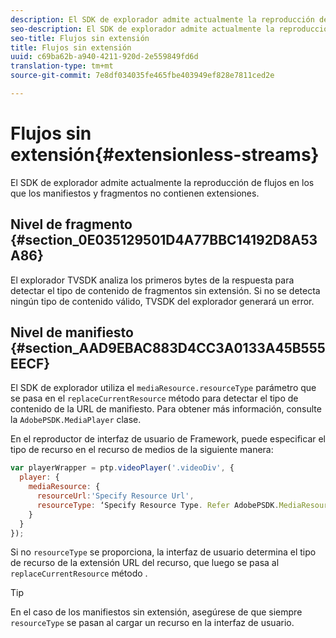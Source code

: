 ```yaml
---
description: El SDK de explorador admite actualmente la reproducción de flujos en los que los manifiestos y fragmentos no contienen extensiones.
seo-description: El SDK de explorador admite actualmente la reproducción de flujos en los que los manifiestos y fragmentos no contienen extensiones.
seo-title: Flujos sin extensión
title: Flujos sin extensión
uuid: c69ba62b-a940-4211-920d-2e559849fd6d
translation-type: tm+mt
source-git-commit: 7e8df034035fe465fbe403949ef828e7811ced2e

---
```



# Flujos sin extensión{#extensionless-streams}

El SDK de explorador admite actualmente la reproducción de flujos en los que los manifiestos y fragmentos no contienen extensiones.

## Nivel de fragmento {#section_0E035129501D4A77BBC14192D8A53A86}

El explorador TVSDK analiza los primeros bytes de la respuesta para detectar el tipo de contenido de fragmentos sin extensión. Si no se detecta ningún tipo de contenido válido, TVSDK del explorador generará un error.

## Nivel de manifiesto {#section_AAD9EBAC883D4CC3A0133A45B555EECF}

El SDK de explorador utiliza el `mediaResource.resourceType` parámetro que se pasa en el `replaceCurrentResource` método para detectar el tipo de contenido de la URL de manifiesto. Para obtener más información, consulte la `AdobePSDK.MediaPlayer` clase.

En el reproductor de interfaz de usuario de Framework, puede especificar el tipo de recurso en el recurso de medios de la siguiente manera:

```js
var playerWrapper = ptp.videoPlayer('.videoDiv', { 
  player: { 
    mediaResource: { 
      resourceUrl:'Specify Resource Url', 
      resourceType: ‘Specify Resource Type. Refer AdobePSDK.MediaResourceType' 
    } 
  } 
}); 
```

Si no `resourceType` se proporciona, la interfaz de usuario determina el tipo de recurso de la extensión URL del recurso, que luego se pasa al `replaceCurrentResource` método .

>[!TIP]
>
>En el caso de los manifiestos sin extensión, asegúrese de que siempre `resourceType` se pasan al cargar un recurso en la interfaz de usuario.

